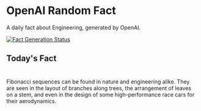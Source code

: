 
# OpenAI Random Fact
A daily fact about Engineering, generated by OpenAI.

[![Fact Generation Status](https://github.com/MarioVidoni/openai-daily-fact/actions/workflows/main.yml/badge.svg)](https://github.com/MarioVidoni/openai-daily-fact/actions/workflows/main.yml)

## Today's Fact
# 
Fibonacci sequences can be found in nature and engineering alike. They are seen in the layout of branches along trees, the arrangement of leaves on a stem, and even in the design of some high-performance race cars for their aerodynamics.